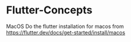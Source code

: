 # Flutter-Concepts
MacOS
Do the flutter installation for macos from https://flutter.dev/docs/get-started/install/macos
